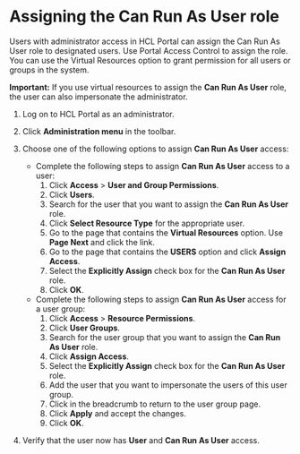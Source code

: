 # Assigning the Can Run As User role

Users with administrator access in HCL Portal can assign the Can Run As User role to designated users. Use Portal Access Control to assign the role. You can use the Virtual Resources option to grant permission for all users or groups in the system.

**Important:** If you use virtual resources to assign the **Can Run As User** role, the user can also impersonate the administrator.

1.  Log on to HCL Portal as an administrator.

2.  Click **Administration menu** in the toolbar.

3.  Choose one of the following options to assign **Can Run As User** access:

    -   Complete the following steps to assign **Can Run As User** access to a user:
        1.  Click **Access** \> **User and Group Permissions**.
        2.  Click **Users**.
        3.  Search for the user that you want to assign the **Can Run As User** role.
        4.  Click **Select Resource Type** for the appropriate user.
        5.  Go to the page that contains the **Virtual Resources** option. Use **Page Next** and click the link.
        6.  Go to the page that contains the **USERS** option and click **Assign Access**.
        7.  Select the **Explicitly Assign** check box for the **Can Run As User** role.
        8.  Click **OK**.
    -   Complete the following steps to assign **Can Run As User** access for a user group:
        1.  Click **Access** \> **Resource Permissions**.
        2.  Click **User Groups**.
        3.  Search for the user group that you want to assign the **Can Run As User** role.
        4.  Click **Assign Access**.
        5.  Select the **Explicitly Assign** check box for the **Can Run As User** role.
        6.  Add the user that you want to impersonate the users of this user group.
        7.  Click in the breadcrumb to return to the user group page.
        8.  Click **Apply** and accept the changes.
        9.  Click **OK**.
4.  Verify that the user now has **User** and **Can Run As User** access.



